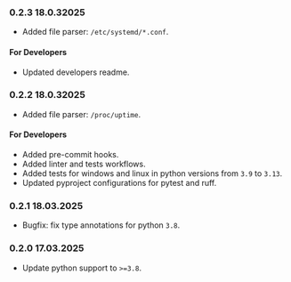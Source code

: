 ### 0.2.3 18.0.32025
- Added file parser: `/etc/systemd/*.conf`.
#### For Developers
- Updated developers readme.

### 0.2.2 18.0.32025
- Added file parser: `/proc/uptime`.
#### For Developers
- Added pre-commit hooks.
- Added linter and tests workflows.
- Added tests for windows and linux in python versions from `3.9` to `3.13`.
- Updated pyproject configurations for pytest and ruff.

### 0.2.1 18.03.2025
- Bugfix: fix type annotations for python `3.8`.

### 0.2.0 17.03.2025

- Update python support to `>=3.8`.